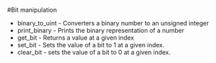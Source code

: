 #Bit manipulation

+ binary_to_uint - Converters a binary number to an unsigned integer
+ print_binary - Prints the binary representation of a number
+ get_bit - Returns a value at a given index
+ set_bit - Sets the value of a bit to 1 at a given index.
+ clear_bit - sets the value of a bit to 0 at a given index.
